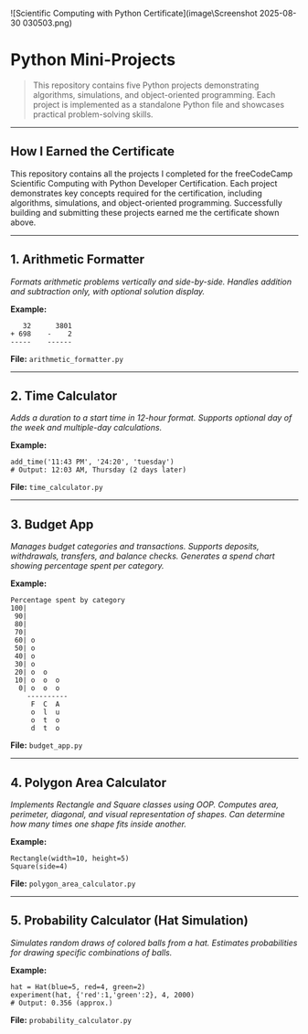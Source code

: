 ![Scientific Computing with Python Certificate](image\Screenshot 2025-08-30 030503.png)

# Python Mini-Projects

>This repository contains five Python projects demonstrating algorithms, simulations, and object-oriented programming. Each project is implemented as a standalone Python file and showcases practical problem-solving skills.

---

## How I Earned the Certificate

This repository contains all the projects I completed for the freeCodeCamp Scientific Computing with Python Developer Certification. Each project demonstrates key concepts required for the certification, including algorithms, simulations, and object-oriented programming. Successfully building and submitting these projects earned me the certificate shown above.

---

## 1. Arithmetic Formatter
*Formats arithmetic problems vertically and side-by-side. Handles addition and subtraction only, with optional solution display.*

**Example:**
```
   32      3801
+ 698    -    2
-----    ------
```
**File:** `arithmetic_formatter.py`

---

## 2. Time Calculator
*Adds a duration to a start time in 12-hour format. Supports optional day of the week and multiple-day calculations.*

**Example:**
```
add_time('11:43 PM', '24:20', 'tuesday')
# Output: 12:03 AM, Thursday (2 days later)
```
**File:** `time_calculator.py`

---

## 3. Budget App
*Manages budget categories and transactions. Supports deposits, withdrawals, transfers, and balance checks. Generates a spend chart showing percentage spent per category.*

**Example:**
```
Percentage spent by category
100|          
 90|          
 80|          
 70|          
 60| o        
 50| o        
 40| o        
 30| o        
 20| o  o     
 10| o  o  o  
  0| o  o  o  
    ----------
     F  C  A  
     o  l  u  
     o  t  o  
     d  t  o  
```
**File:** `budget_app.py`

---

## 4. Polygon Area Calculator
*Implements Rectangle and Square classes using OOP. Computes area, perimeter, diagonal, and visual representation of shapes. Can determine how many times one shape fits inside another.*

**Example:**
```
Rectangle(width=10, height=5)
Square(side=4)
```
**File:** `polygon_area_calculator.py`

---

## 5. Probability Calculator (Hat Simulation)
*Simulates random draws of colored balls from a hat. Estimates probabilities for drawing specific combinations of balls.*

**Example:**
```
hat = Hat(blue=5, red=4, green=2)
experiment(hat, {'red':1,'green':2}, 4, 2000)
# Output: 0.356 (approx.)
```
**File:** `probability_calculator.py`

